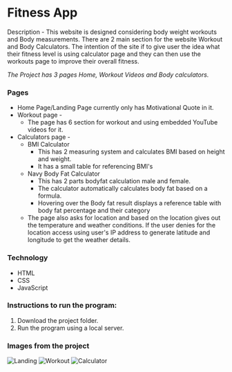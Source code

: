# Fitness App

Description - This website is designed considering body weight workouts and Body measurements. There are 2 main section for the website Workout and Body Calculators. The intention of the site if to give user the idea what their fitness level is using calculator page and they can then use the workouts page to improve their overall fitness.

_The Project has 3 pages Home, Workout Videos and Body calculators._

### Pages

- Home Page/Landing Page currently only has Motivational Quote in it.
- Workout page -
  - The page has 6 section for workout and using embedded YouTube videos for it.
- Calculators page -
  - BMI Calculator
    - This has 2 measuring system and calculates BMI based on height and weight.
    - It has a small table for referencing BMI's
  - Navy Body Fat Calculator
    - This has 2 parts bodyfat calculation male and female.
    - The calculator automatically calculates body fat based on a formula.
    - Hovering over the Body fat result displays a reference table with body fat percentage and their category
  - The page also asks for location and based on the location gives out the temperature and weather conditions. If the user denies for the location access using user's IP address to generate latitude and longitude to get the weather details.

### Technology

- HTML
- CSS
- JavaScript

### Instructions to run the program:

1. Download the project folder.
2. Run the program using a local server.

### Images from the project

![Landing](https://user-images.githubusercontent.com/76664637/153888522-ac3ac9e7-213b-47a8-b83d-9af50ff79e34.png)
![Workout](https://user-images.githubusercontent.com/76664637/153888599-29ab02d3-a7fa-4b1d-8de9-f6a975e787ad.png)
![Calculator](https://user-images.githubusercontent.com/76664637/153888664-87b4565f-0726-4bd7-9c38-b29396493fcd.png)
